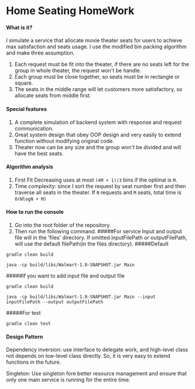 # Home Seating HomeWork
#### What is it?
I simulate a service that allocate movie theater seats for users to achieve max satisfaction and seats usage.
I use the modified bin packing algorithm and make three assumption.
1. Each request must be fit into the theater, if there are no seats left for the group in whole theater, the request won't be handle.
2. Each group must be close together, so seats must be in rectangle or square.
3. The seats in the middle range will let customers more satisfactory, so allocate seats from middle first.

#### Special features
1. A complete simulation of backend system with response and request communication.
2. Great system design that obey OOP design and very easily to extend function without modifying original code.
3. Theater now can be any size and the group won't be divided and will have the best seats.

#### Algorithm analysis
1. First Fit Decreasing uses at most `(4M + 1)/3` bins if the optimal is `M`.
2. Time complexity: since I sort the request by seat number first and then traverse all seats in the theater. If `N` requests and `M` seats, total time is `O(NlogN + M)`

#### How to run the console
1. Go into the root folder of the repository.
2. Then run the following command.
#####For service
Input and output file will in the 'files' directory.
If omitted inputFilePath or outputFilePath, will use the default filePath(in the files directory).
#####Default
```
gradle clean build

java -cp build/libs/Walmart-1.0-SNAPSHOT.jar Main
```
#####If you want to add input file and output file
```
gradle clean build

java -cp build/libs/Walmart-1.0-SNAPSHOT.jar Main --input inputFilePath --output outputFilePath
```
#####For test
```
gradle clean test
```
#### Design Pattern
Dependency inversion: use interface to delegate work, and high-level class not depends on low-level class directly. So, it is very easy to extend functions in the future.

Singleton: Use singleton fore better resource management and ensure that only one main service is running for the entire time.
